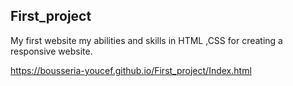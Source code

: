 ## First_project
My first website my abilities and skills in HTML ,CSS for creating a responsive website.

https://bousseria-youcef.github.io/First_project/Index.html
